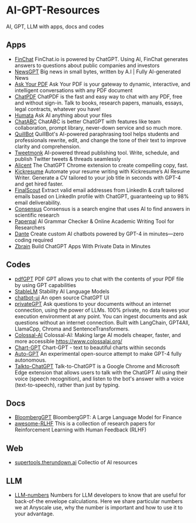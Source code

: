 # AI-GPT-Resources
AI, GPT, LLM with apps, docs and codes


## Apps 
- [FinChat](https://finchat.io/) FinChat.io is powered by ChatGPT. Using AI, FinChat generates answers to questions about public companies and investors
- [NewsGPT](https://newsgpt.ai/) Big news in small bytes, written by A.I | Fully AI-generated News
- [Ask Your PDF](https://askyourpdf.com/) Ask Your PDF is your gateway to dynamic, interactive, and intelligent conversations with any PDF document
- [ChatPDF](https://www.chatpdf.com/) ChatPDF is the fast and easy way to chat with any PDF, free and without sign-in. Talk to books, research papers, manuals, essays, legal contracts, whatever you have!
- [Humata](https://www.humata.ai/) Ask AI anything about your files
- [ChatABC](https://chatabc.ai/) ChatABC is better ChatGPT with features like team collaboration, prompt library, never-down service and so much more.
- [QuillBot](https://quillbot.com/) QuillBot's AI-powered paraphrasing tool helps students and professionals rewrite, edit, and change the tone of their text to improve clarity and comprehension.
- [Tweetmonk](https://tweetmonk.com/) AI-powered thread publishing tool. Write, schedule, and publish Twitter tweets & threads seamlessly
- [Alicent](https://alicent.ai/) The ChatGPT Chrome extension to create compelling copy, fast.
- [Kickresume](https://www.kickresume.com/en/) Automate your resume writing with Kickresume’s AI Resume Writer. Generate a CV tailored to your job title in seconds with GPT-4 and get hired faster.
- [FinalScout](https://finalscout.com/) Extract valid email addresses from LinkedIn & craft tailored emails based on LinkedIn profile with ChatGPT, guaranteeing up to 98% email deliverability.
- [Consensus](https://consensus.app/search/) Consensus is a search engine that uses AI to find answers in scientific research
- [Paperpal](https://paperpal.com/) AI Grammar Checker & Online Academic Writing Tool for Researchers
- [Dante](https://dante-ai.com/) Create custom AI chatbots powered by GPT-4 in minutes—zero coding required
- [Zbrain](https://zbrain.ai/) Build ChatGPT Apps With Private Data in Minutes

## Codes
- [pdfGPT](https://github.com/bhaskatripathi/pdfGPT) PDF GPT allows you to chat with the contents of your PDF file by using GPT capabilities
- [StableLM](https://github.com/Stability-AI/StableLM) Stability AI Language Models
- [chatbot-ui](https://github.com/mckaywrigley/chatbot-ui) An open source ChatGPT UI
- [privateGPT](https://github.com/imartinez/privateGPT) Ask questions to your documents without an internet connection, using the power of LLMs. 100% private, no data leaves your execution environment at any point. You can ingest documents and ask questions without an internet connection. Built with LangChain, GPT4All, LlamaCpp, Chroma and SentenceTransformers.
- [Colossal-AI](https://github.com/hpcaitech/ColossalAI) Colossal-AI: Making large AI models cheaper, faster, and more accessible https://www.colossalai.org/
- [Chart-GPT](https://github.com/whoiskatrin/chart-gpt) Chart-GPT - text to beautiful charts within seconds
- [Auto-GPT](https://github.com/Significant-Gravitas/Auto-GPT) An experimental open-source attempt to make GPT-4 fully autonomous.
- [Talkto-ChatGPT](https://github.com/C-Nedelcu/talk-to-chatgpt) Talk-to-ChatGPT is a Google Chrome and Microsoft Edge extension that allows users to talk with the ChatGPT AI using their voice (speech recognition), and listen to the bot's answer with a voice (text-to-speech), rather than just by typing.

## Docs
- [BloombergGPT](https://arxiv.org/abs/2303.17564) BloombergGPT: A Large Language Model for Finance
- [awesome-RLHF](https://github.com/opendilab/awesome-RLHF) This is a collection of research papers for Reinforcement Learning with Human Feedback (RLHF)

## Web
- [supertools.therundown.ai](https://supertools.therundown.ai/) Collectio of AI resources

## LLM
- [LLM-numbers](https://github.com/ray-project/llm-numbers) Numbers for LLM developers to know that are useful for back-of-the envelope calculations. Here we share particular numbers we at Anyscale use, why the number is important and how to use it to your advantage.
